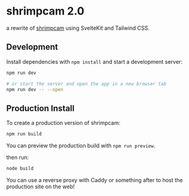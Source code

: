 # shrimpcam 2.0

a rewrite of [shrimpcam](https://github.com/hutchisr/shrimpcam) using SvelteKit and Tailwind CSS.
## Development

Install dependencies with `npm install` and start a development server:

```bash
npm run dev

# or start the server and open the app in a new browser tab
npm run dev -- --open
```

## Production Install

To create a production version of shrimpcam:

```bash
npm run build
```

You can preview the production build with `npm run preview`.

then run:

```bash
node build
```
You can use a reverse proxy with Caddy or something after to host the production site on the web!
